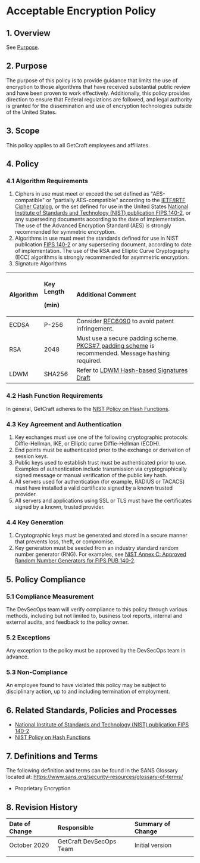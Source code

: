 # Acceptable Encryption Policy

## 1. Overview

See [Purpose](acceptable-encryption-policy.md#2-purpose).

## 2. Purpose

The purpose of this policy is to provide guidance that limits the use of encryption to those algorithms that have received substantial public review and have been proven to work effectively. Additionally, this policy provides direction to ensure that Federal regulations are followed, and legal authority is granted for the dissemination and use of encryption technologies outside of the United States.

## 3. Scope

This policy applies to all GetCraft employees and affiliates.

## 4. Policy

### **4.1 Algorithm Requirements**

1. Ciphers in use must meet or exceed the set defined as "AES-compatible" or "partially AES-compatible" according to the [IETF/IRTF Cipher Catalog](http://tools.ietf.org/html/draft-irtf-cfrg-cipher-catalog-01#section-3.1), or the set defined for use in the United States [National Institute of Standards and Technology \(NIST\) publication FIPS 140-2](http://csrc.nist.gov/groups/STM/cmvp/documents/140-1/1401val2010.htm), or any superseding documents according to the date of implementation. The use of the Advanced Encryption Standard \(AES\) is strongly recommended for symmetric encryption.
2. Algorithms in use must meet the standards defined for use in NIST publication [FIPS 140-2](http://csrc.nist.gov/groups/STM/cmvp/documents/140-1/1401val2010.htm) or any superseding document, according to date of implementation. The use of the RSA and Elliptic Curve Cryptography \(ECC\) algorithms is strongly recommended for asymmetric encryption.
3. Signature Algorithms

<table>
  <thead>
    <tr>
      <th style="text-align:left"><b>Algorithm</b>
      </th>
      <th style="text-align:left">
        <p><b>Key Length</b>
        </p>
        <p><b>(min)</b>
        </p>
      </th>
      <th style="text-align:left"><b>Additional Comment</b>
      </th>
    </tr>
  </thead>
  <tbody>
    <tr>
      <td style="text-align:left">ECDSA</td>
      <td style="text-align:left">P-256</td>
      <td style="text-align:left">Consider <a href="https://tools.ietf.org/html/rfc6090">RFC6090</a> to avoid
        patent infringement.</td>
    </tr>
    <tr>
      <td style="text-align:left">RSA</td>
      <td style="text-align:left">2048</td>
      <td style="text-align:left">Must use a secure padding scheme. <a href="http://tools.ietf.org/html/rfc3852#section-6.3">PKCS#7 padding scheme</a> is
        recommended. Message hashing required.</td>
    </tr>
    <tr>
      <td style="text-align:left">LDWM</td>
      <td style="text-align:left">SHA256</td>
      <td style="text-align:left">Refer to <a href="http://tools.ietf.org/html/draft-mcgrew-hash-sigs-00">LDWM Hash-based Signatures Draft</a>
      </td>
    </tr>
  </tbody>
</table>

### 4.2 Hash Function Requirements

In general, GetCraft adheres to the [NIST Policy on Hash Functions](http://csrc.nist.gov/groups/ST/hash/policy.html).

### 4.3 Key Agreement and Authentication

1. Key exchanges must use one of the following cryptographic protocols: Diffie-Hellman, IKE, or Elliptic curve Diffie-Hellman \(ECDH\).
2. End points must be authenticated prior to the exchange or derivation of session keys.
3. Public keys used to establish trust must be authenticated prior to use. Examples of authentication include transmission via cryptographically signed message or manual verification of the public key hash.
4. All servers used for authentication \(for example, RADIUS or TACACS\) must have installed a valid certificate signed by a known trusted provider.
5. All servers and applications using SSL or TLS must have the certificates signed by a known, trusted provider.

### 4.4 Key Generation

1. Cryptographic keys must be generated and stored in a secure manner that prevents loss, theft, or compromise.
2. Key generation must be seeded from an industry standard random number generator \(RNG\). For examples, see [NIST Annex C: Approved Random Number Generators for FIPS PUB 140-2](http://csrc.nist.gov/publications/fips/fips140-2/fips1402annexc.pdf).

## 5. Policy Compliance

### 5.1 Compliance Measurement

The DevSecOps team will verify compliance to this policy through various methods, including but not limited to, business tool reports, internal and external audits, and feedback to the policy owner.

### 5.2 Exceptions

Any exception to the policy must be approved by the DevSecOps team in advance.

### 5.3 Non-Compliance

An employee found to have violated this policy may be subject to disciplinary action, up to and including termination of employment.

## 6. Related Standards, Policies and Processes

* [National Institute of Standards and Technology \(NIST\) publication FIPS 140-2](http://csrc.nist.gov/groups/STM/cmvp/documents/140-1/1401val2010.htm)
* [NIST Policy on Hash Functions](http://csrc.nist.gov/groups/ST/hash/policy.html)

## 7. Definitions and Terms

The following definition and terms can be found in the SANS Glossary located at: https://www.sans.org/security-resources/glossary-of-terms/

* Proprietary Encryption

## 8. Revision History

| **Date of Change** | **Responsible** | **Summary of Change** |
| :--- | :--- | :--- |
| October 2020 | GetCraft DevSecOps Team | Initial version |
|  |  |  |

